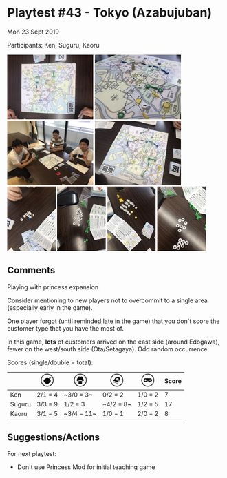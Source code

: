 # Playtest #43 - Tokyo (Azabujuban)

Mon 23 Sept 2019

Participants: Ken, Suguru, Kaoru

<img src="images/pt44/pt44-2226.jpg" height="150px"/> <img src="images/pt44/pt44-2227.jpg" height="150px"/> <img src="images/pt44/pt44-2228.jpg" height="150px"/> <img src="images/pt44/pt44-2229.jpg" height="150px"/> <img src="images/pt44/pt44-2231.jpg" height="150px"/> <img src="images/pt44/pt44-2232.jpg" height="150px"/> <img src="images/pt44/pt44-2233.jpg" height="150px"/> <img src="images/pt44/pt44-2234.jpg" height="150px"/> 

## Comments

Playing with princess expansion

Consider mentioning to new players not to overcommit to a single area (especially early in the game).

One player forgot (until reminded late in the game) that you don't score the customer type that you have the most of.

In this game, **lots** of customers arrived on the east side (around Edogawa), fewer on the west/south side (Ota/Setagaya). Odd random occurrence.

Scores (single/double = total):

|         |  <img src="../components/customers/food.png" height="30px"/>  |  <img src="../components/customers/clothing.png" height="30px"/>  |  <img src="../components/customers/books.png" height="30px"/>  |  <img src="../components/customers/electronics.png" height="30px"/>  | Score |
| ------- | --- | --- | --- | --- | --- |
| Ken     | 2/1 = 4 |~3/0 = 3~| 0/2 = 2 | 1/0 = 2   |  7 |
| Suguru  | 3/3 = 9 | 1/2 = 3 |~4/2 = 8~| 1/2 = 5   | 17 |
| Kaoru   | 3/1 = 5 |~3/4 = 11~| 1/0 = 1 | 2/0 = 2  |  8 |

## Suggestions/Actions

For next playtest:

* Don't use Princess Mod for initial teaching game